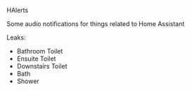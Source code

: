 HAlerts

Some audio notifications for things related to Home Assistant

Leaks:
- Bathroom Toilet
- Ensuite Toilet
- Downstairs Toilet
- Bath
- Shower
